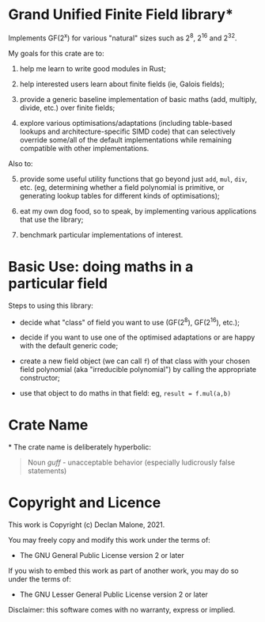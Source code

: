 # Grand Unified Finite Field library*

Implements GF(2<sup>x</sup>) for various "natural" sizes
such as 2<sup>8</sup>, 2<sup>16</sup> and 2<sup>32</sup>.

My goals for this crate are to:

1. help me learn to write good modules in Rust;

2. help interested users learn about finite fields (ie, Galois
fields);

3. provide a generic baseline implementation of basic maths
(add, multiply, divide, etc.) over finite fields;

4. explore various optimisations/adaptations (including
table-based lookups and architecture-specific SIMD code) that can
selectively override some/all of the default implementations
while remaining compatible with other implementations.

Also to:

5. provide some useful utility functions that go beyond just
`add`, `mul`, `div`, etc. (eg, determining whether a field
polynomial is primitive, or generating lookup tables for different
kinds of optimisations);

6. eat my own dog food, so to speak, by implementing various
   applications that use the library;

7. benchmark particular implementations of interest.

# Basic Use: doing maths in a particular field

Steps to using this library:

* decide what "class" of field you want to use (GF(2<sup>8</sup>),
GF(2<sup>16</sup>), etc.);

* decide if you want to use one of the optimised adaptations or
are happy with the default generic code;

* create a new field object (we can call `f`) of that class with
your chosen field polynomial (aka "irreducible polynomial") by
calling the appropriate constructor;

* use that object to do maths in that field: eg, `result =
f.mul(a,b)`


# Crate Name

\* The crate name is deliberately hyperbolic:

> Noun *guff* - unacceptable behavior (especially ludicrously false statements)

# Copyright and Licence

This work is Copyright (c) Declan Malone, 2021.

You may freely copy and modify this work under the terms of:

* The GNU General Public License version 2 or later

If you wish to embed this work as part of another work, you may do so
under the terms of:

* The GNU Lesser General Public License version 2 or later

Disclaimer: this software comes with no warranty, express or implied.
